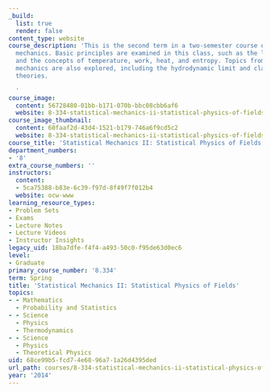 ```yaml
---
_build:
  list: true
  render: false
content_type: website
course_description: 'This is the second term in a two-semester course on statistical
  mechanics. Basic principles are examined in this class, such as the laws of thermodynamics
  and the concepts of temperature, work, heat, and entropy. Topics from modern statistical
  mechanics are also explored, including the hydrodynamic limit and classical field
  theories.

  '
course_image:
  content: 56728480-01bb-b171-070b-bbc08cbb6af6
  website: 8-334-statistical-mechanics-ii-statistical-physics-of-fields-spring-2014
course_image_thumbnail:
  content: 60faaf2d-43d4-1521-b179-746a6f9cd5c2
  website: 8-334-statistical-mechanics-ii-statistical-physics-of-fields-spring-2014
course_title: 'Statistical Mechanics II: Statistical Physics of Fields'
department_numbers:
- '8'
extra_course_numbers: ''
instructors:
  content:
  - 5ca75388-b83e-6c39-f97d-8f49f7f012b4
  website: ocw-www
learning_resource_types:
- Problem Sets
- Exams
- Lecture Notes
- Lecture Videos
- Instructor Insights
legacy_uid: 18ba7dfe-f4f4-a493-50c0-f95de63d0ec6
level:
- Graduate
primary_course_number: '8.334'
term: Spring
title: 'Statistical Mechanics II: Statistical Physics of Fields'
topics:
- - Mathematics
  - Probability and Statistics
- - Science
  - Physics
  - Thermodynamics
- - Science
  - Physics
  - Theoretical Physics
uid: 68ce99b5-fcd7-4e68-96a7-1a26d4395ded
url_path: courses/8-334-statistical-mechanics-ii-statistical-physics-of-fields-spring-2014
year: '2014'
---
```

